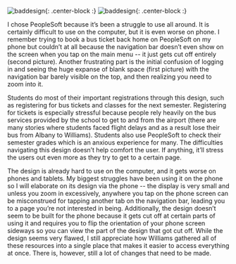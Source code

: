 ![baddesign]({{site.baseurl}}/img/IMG_0277.jpeg){: .center-block :}
![baddesign]({{site.baseurl}}/img/IMG_0278.jpeg){: .center-block :}

I chose PeopleSoft because it’s been a struggle to use all around. It is certainly difficult to use on the computer, but it is even worse on phone. I remember trying to book a bus ticket back home on PeopleSoft on my phone but couldn’t at all because the navigation bar doesn’t even show on the screen when you tap on the main menu -- it just gets cut off entirely (second picture). Another frustrating part is the initial confusion of logging in and seeing the huge expanse of blank space (first picture) with the navigation bar barely visible on the top, and then realizing you need to zoom into it.

Students do most of their important registrations through this design, such as registering for bus tickets and classes for the next semester. Registering for tickets is especially stressful because people rely heavily on the bus services provided by the school to get to and from the airport (there are many stories where students faced flight delays and as a result lose their bus from Albany to Williams). Students also use PeopleSoft to check their semester grades which is an anxious experience for many. The difficulties navigating this design doesn’t help comfort the user. If anything, it’ll stress the users out even more as they try to get to a certain page.

The design is already hard to use on the computer, and it gets worse on phones and tablets. My biggest struggles have been using it on the phone so I will elaborate on its design via the phone -- the display is very small and unless you zoom in excessively, anywhere you tap on the phone screen can be misconstrued for tapping another tab on the navigation bar, leading you to a page you’re not interested in being. Additionally, the design doesn’t seem to be built for the phone because it gets cut off at certain parts of using it and requires you to flip the orientation of your phone screen sideways so you can view the part of the design that got cut off. While the design seems very flawed, I still appreciate how Williams gathered all of these resources into a single place that makes it easier to access everything at once. There is, however, still a lot of changes that need to be made.
